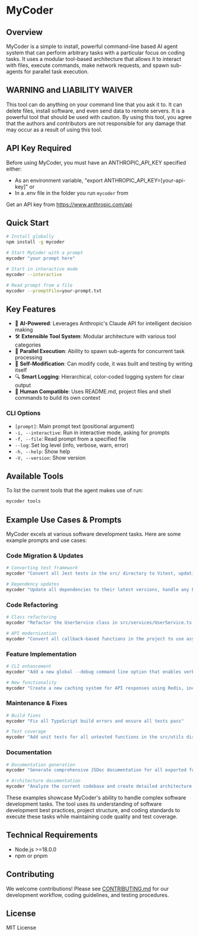 # MyCoder

## Overview

MyCoder is a simple to install, powerful command-line based AI agent system that can perform arbitrary tasks with a particular focus on coding tasks. It uses a modular tool-based architecture that allows it to interact with files, execute commands, make network requests, and spawn sub-agents for parallel task execution.

## WARNING and LIABILITY WAIVER

This tool can do anything on your command line that you ask it to. It can delete files, install software, and even send data to remote servers. It is a powerful tool that should be used with caution. By using this tool, you agree that the authors and contributors are not responsible for any damage that may occur as a result of using this tool.

## API Key Required

Before using MyCoder, you must have an ANTHROPIC_API_KEY specified either:

- As an environment variable, "export ANTHROPIC_API_KEY=[your-api-key]" or
- In a .env file in the folder you run `mycoder` from

Get an API key from https://www.anthropic.com/api

## Quick Start

```bash
# Install globally
npm install -g mycoder

# Start MyCoder with a prompt
mycoder "your prompt here"

# Start in interactive mode
mycoder --interactive

# Read prompt from a file
mycoder --promptFile=your-prompt.txt
```

## Key Features

- 🤖 **AI-Powered**: Leverages Anthropic's Claude API for intelligent decision making
- 🛠️ **Extensible Tool System**: Modular architecture with various tool categories
- 🔄 **Parallel Execution**: Ability to spawn sub-agents for concurrent task processing
- 📝 **Self-Modification**: Can modify code, it was built and testing by writing itself
- 🔍 **Smart Logging**: Hierarchical, color-coded logging system for clear output
- 👤 **Human Compatible**: Uses README.md, project files and shell commands to build its own context

### CLI Options

- `[prompt]`: Main prompt text (positional argument)
- `-i, --interactive`: Run in interactive mode, asking for prompts
- `-f, --file`: Read prompt from a specified file
- `--log`: Set log level (info, verbose, warn, error)
- `-h, --help`: Show help
- `-V, --version`: Show version

## Available Tools

To list the current tools that the agent makes use of run:

```bash
mycoder tools
```

## Example Use Cases & Prompts

MyCoder excels at various software development tasks. Here are some example prompts and use cases:

### Code Migration & Updates

```bash
# Converting test framework
mycoder "Convert all Jest tests in the src/ directory to Vitest, updating any necessary configuration files and dependencies"

# Dependency updates
mycoder "Update all dependencies to their latest versions, handle any breaking changes, and ensure all tests pass"
```

### Code Refactoring

```bash
# Class refactoring
mycoder "Refactor the UserService class in src/services/UserService.ts to use the repository pattern, update all files that use this class, and ensure tests pass"

# API modernization
mycoder "Convert all callback-based functions in the project to use async/await, update tests accordingly"
```

### Feature Implementation

```bash
# CLI enhancement
mycoder "Add a new global --debug command line option that enables verbose logging throughout the application"

# New functionality
mycoder "Create a new caching system for API responses using Redis, including configuration options and unit tests"
```

### Maintenance & Fixes

```bash
# Build fixes
mycoder "Fix all TypeScript build errors and ensure all tests pass"

# Test coverage
mycoder "Add unit tests for all untested functions in the src/utils directory, aiming for 80% coverage"
```

### Documentation

```bash
# Documentation generation
mycoder "Generate comprehensive JSDoc documentation for all exported functions and update the API documentation in the docs/ directory"

# Architecture documentation
mycoder "Analyze the current codebase and create detailed architecture documentation including component diagrams and data flow"
```

These examples showcase MyCoder's ability to handle complex software development tasks. The tool uses its understanding of software development best practices, project structure, and coding standards to execute these tasks while maintaining code quality and test coverage.

## Technical Requirements

- Node.js >=18.0.0
- npm or pnpm

## Contributing

We welcome contributions! Please see [CONTRIBUTING.md](CONTRIBUTING.md) for our development workflow, coding guidelines, and testing procedures.

## License

MIT License
